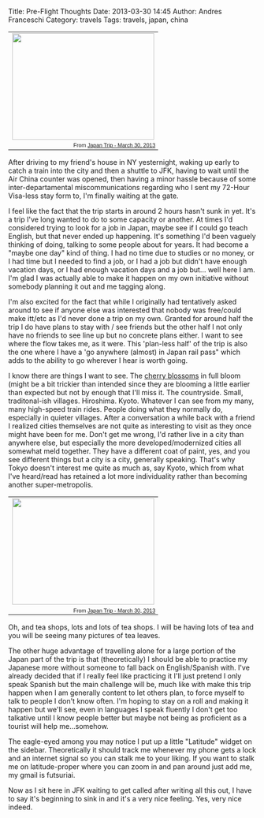 Title: Pre-Flight Thoughts
Date: 2013-03-30 14:45
Author: Andres Franceschi
Category: travels
Tags: travels, japan, china

<table style="width:auto;" class="left_table"><tr><td><a href="https://picasaweb.google.com/lh/photo/T653BFG2o8wt3pchwbklpabq3YxxhbMQz8E9dkaPIPU?feat=embedwebsite"><img src="https://lh5.googleusercontent.com/-LoPB9_7_Xno/UVcxMugHQRI/AAAAAAAAG3Y/pVC41zTIkm4/s288/GrandCentral.jpg" height="216" width="288" /></a></td></tr><tr><td style="font-family:arial,sans-serif; font-size:11px; text-align:right">From <a href="https://picasaweb.google.com/109314153461120302310/JapanTripMarch302013?authuser=0&feat=embedwebsite">Japan Trip - March 30, 2013</a></td></tr></table>  After driving to my friend's house in NY yesternight, waking up early to catch a train into the city and then a shuttle to JFK, having to wait until the Air China counter was opened, then having a minor hassle because of some inter-departamental miscommunications regarding who I sent my 72-Hour Visa-less stay form to, I'm finally waiting at the gate. 

I feel like the fact that the trip starts in around 2 hours hasn't sunk in yet. It's a trip I've long wanted to do to some capacity or another. At times I'd considered trying to look for a job in Japan, maybe see if I could go teach English, but that never ended up happening. It's something I'd been vaguely thinking of doing, talking to some people about for years. It had become a "maybe one day" kind of thing. I had no time due to studies or no money, or I had time but I needed to find a job, or I had a job but didn't have enough vacation days, or I had enough vacation days and a job but... well here I am. I'm glad I was actually able to make it happen on my own initiative without somebody planning it out and me tagging along.

I'm also excited for the fact that while I originally had tentatively asked around to see if anyone else was interested that nobody was free/could make itt/etc as I'd never done a trip on my own. Granted for around half the trip I do have plans to stay with / see friends but the other half I not only have no friends to see line up but no concrete plans either. I want to see where the flow takes me, as it were. This 'plan-less half' of the trip is also the one where I have a 'go anywhere (almost) in Japan rail pass" which adds to the ability to go wherever I hear is worth going. 

I know there are things I want to see. The [cherry blossoms] in full bloom (might be a bit trickier than intended since they are blooming a little earlier than expected but not by enough that I'll miss it. The countryside. Small, traditonal-ish villages. Hiroshima. Kyoto. Whatever I can see from my many, many high-speed train rides. People doing what they normally do, especially in quieter villages. After a conversation a while back with a friend I realized cities themselves are not quite as interesting to visit as they once might have been for me. Don't get me wrong, I'd rather live in a city than anywhere else, but especially the more developed/modernized cities all somewhat meld together. They have a different coat of paint, yes, and you see different things but a city is a city, generally speaking. That's why Tokyo doesn't interest me quite as much as, say Kyoto, which from what I've heard/read has retained a lot more individuality rather than becoming another super-metropolis. 
 <table style="width:auto;" class="right_table"><tr><td><a href="https://picasaweb.google.com/lh/photo/kcIn7IDRKvqDnp4httbRrKbq3YxxhbMQz8E9dkaPIPU?feat=embedwebsite"><img src="https://lh3.googleusercontent.com/-ca57AMA0Dhw/UVcxOtAJdgI/AAAAAAAAG3g/8FGhy91zJVw/s288/JFK.jpg" height="216" width="288" /></a></td></tr><tr><td style="font-family:arial,sans-serif; font-size:11px; text-align:right">From <a href="https://picasaweb.google.com/109314153461120302310/JapanTripMarch302013?authuser=0&feat=embedwebsite">Japan Trip - March 30, 2013</a></td></tr></table>

Oh, and tea shops, lots and lots of tea shops. I will be having lots of tea and you will be seeing many pictures of tea leaves.

The other huge advantage of travelling alone for a large portion of the Japan part of the trip is that (theoretically) I should be able to practice my Japanese more without someone to fall back on English/Spanish with. I've already decided that if I really feel like practicing it I'll just pretend I only speak Spanish but the main challenge will be, much like with make this trip happen when I am generally content to let others plan, to force myself to talk to people I don't know often. I'm hoping to stay on a roll and making it happen but we'll see, even in languages I speak fluently I don't get too talkative until I know people better but maybe not being as proficient as a tourist will help me...somehow. 

The eagle-eyed among you may notice I put up a little "Latitude" widget on the sidebar. Theoretically it should track me whenever my phone gets a lock and an internet signal so you can stalk me to your liking. If you want to stalk me on latitude-proper where you can zoom in and pan around just add me, my gmail is futsuriai.

Now as I sit here in JFK waiting to get called after writing all this out, I have to say it's beginning to sink in and it's a very nice feeling. Yes, very nice indeed.



[cherry blossoms]: https://www.google.com/search?um=1&hl=en&client=ubuntu&channel=cs&biw=1366&bih=659&tbm=isch&btnG=&q=cherry%20blossom%20japan
[Pelican]: http://docs.getpelican.com/en/3.1.1/